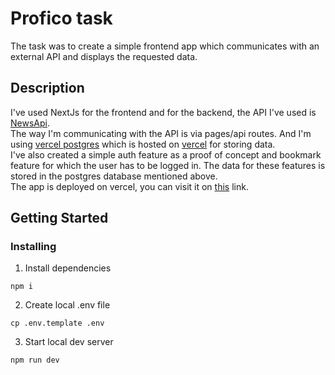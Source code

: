 # Profico task

The task was to create a simple frontend app which communicates with an external API and displays the requested data.

## Description

I've used NextJs for the frontend and for the backend, the API I've used is [NewsApi](https://newsapi.org/).\
The way I'm communicating with the API is via pages/api routes. And I'm using [vercel postgres](https://vercel.com/docs/storage/vercel-postgres) which is hosted on [vercel](https://vercel.com/) for storing data.\
I've also created a simple auth feature as a proof of concept and bookmark feature for which the user has to be logged in. The data for these features is stored in the postgres database mentioned above.\
The app is deployed on vercel, you can visit it on [this](https://profico-task-pages.vercel.app/) link.

## Getting Started

### Installing

1. Install dependencies

`npm i`

2. Create local .env file

`cp .env.template .env`

3. Start local dev server

`npm run dev`
